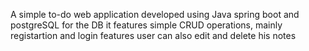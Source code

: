 A simple to-do web application developed using Java spring boot and postgreSQL for the DB
it features simple CRUD operations, mainly registartion and login features
user can also edit and delete his notes
